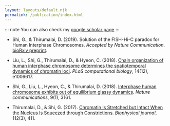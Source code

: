 ```yaml
---
layout: layouts/default.njk
permalink: /publication/index.html
---
```


::: note
You can also check my [google scholar page](https://scholar.google.com/citations?user=JMf5dv8AAAAJ&hl=en) 
:::

* Shi, G., & Thirumalai, D. (2019). Solution of the FISH-Hi-C paradox for Human Interphase Chromosomes. *Accepted by Nature Communication*. [bioRxiv preprint](https://www.biorxiv.org/content/10.1101/615120v2).

* Liu, L., Shi, G., Thirumalai, D., & Hyeon, C. (2018). [Chain organization of human interphase chromosome determines the spatiotemporal dynamics of chromatin loci](https://journals.plos.org/ploscompbiol/article?id=10.1371/journal.pcbi.1006617). *PLoS computational biology*, 14(12), e1006617.

* Shi, G., Liu, L., Hyeon, C., & Thirumalai, D. (2018). [Interphase human chromosome exhibits out of equilibrium glassy dynamics](https://www.nature.com/articles/s41467-018-05606-6). *Nature communications*, 9(1), 3161.

* Thirumalai, D., & Shi, G. (2017). [Chromatin Is Stretched but Intact When the Nucleus Is Squeezed through Constrictions](https://www.ncbi.nlm.nih.gov/pmc/articles/PMC5300781/). *Biophysical journal*, 112(3), 411.
